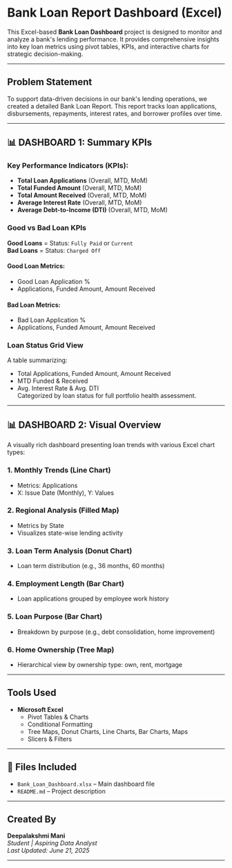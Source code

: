 
# Bank Loan Report Dashboard (Excel)

This Excel-based **Bank Loan Dashboard** project is designed to monitor and analyze a bank's lending performance. It provides comprehensive insights into key loan metrics using pivot tables, KPIs, and interactive charts for strategic decision-making.

---

## Problem Statement

To support data-driven decisions in our bank's lending operations, we created a detailed Bank Loan Report. This report tracks loan applications, disbursements, repayments, interest rates, and borrower profiles over time.

---

## 📊 DASHBOARD 1: Summary KPIs

### Key Performance Indicators (KPIs):
- **Total Loan Applications** (Overall, MTD, MoM)
- **Total Funded Amount** (Overall, MTD, MoM)
- **Total Amount Received** (Overall, MTD, MoM)
- **Average Interest Rate** (Overall, MTD, MoM)
- **Average Debt-to-Income (DTI)** (Overall, MTD, MoM)

### Good vs Bad Loan KPIs

**Good Loans** = Status: `Fully Paid` or `Current`  
**Bad Loans** = Status: `Charged Off`

#### Good Loan Metrics:
- Good Loan Application %
- Applications, Funded Amount, Amount Received

#### Bad Loan Metrics:
- Bad Loan Application %
- Applications, Funded Amount, Amount Received

### Loan Status Grid View
A table summarizing:
- Total Applications, Funded Amount, Amount Received
- MTD Funded & Received
- Avg. Interest Rate & Avg. DTI  
Categorized by loan status for full portfolio health assessment.

---

## 📊 DASHBOARD 2: Visual Overview

A visually rich dashboard presenting loan trends with various Excel chart types:

### 1. **Monthly Trends (Line Chart)**
- Metrics: Applications
- X: Issue Date (Monthly), Y: Values

### 2. **Regional Analysis (Filled Map)**
- Metrics by State
- Visualizes state-wise lending activity

### 3. **Loan Term Analysis (Donut Chart)**
- Loan term distribution (e.g., 36 months, 60 months)

### 4. **Employment Length (Bar Chart)**
- Loan applications grouped by employee work history

### 5. **Loan Purpose (Bar Chart)**
- Breakdown by purpose (e.g., debt consolidation, home improvement)

### 6. **Home Ownership (Tree Map)**
- Hierarchical view by ownership type: own, rent, mortgage

---

## Tools Used

- **Microsoft Excel**
  - Pivot Tables & Charts
  - Conditional Formatting
  - Tree Maps, Donut Charts, Line Charts, Bar Charts, Maps
  - Slicers & Filters

---

## 📁 Files Included

- `Bank_Loan_Dashboard.xlsx` – Main dashboard file
- `README.md` – Project description

---

## Created By

**Deepalakshmi Mani**  
_Student | Aspiring Data Analyst_  
_Last Updated: June 21, 2025_

---

